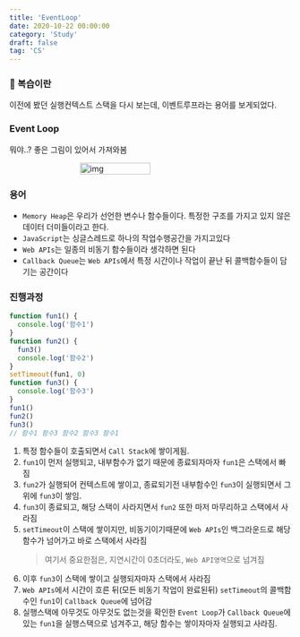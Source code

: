 ```yaml
---
title: 'EventLoop'
date: 2020-10-22 00:00:00
category: 'Study'
draft: false
tag: 'CS'
---
```


### 🤔 복습이란

이전에 봤던 실행컨텍스트 스택을 다시 보는데, 이벤트루프라는 용어를 보게되었다.

### Event Loop

뭐야..?
좋은 그림이 있어서 가져와봄

<div style="display : flex; justify-content : center;">
  <img style="display : inlneblock; width : 50%" src="https://miro.medium.com/max/2048/1*4lHHyfEhVB0LnQ3HlhSs8g.png" alt="img">
</div>

### 용어

- `Memory Heap`은 우리가 선언한 변수나 함수들이다. 특정한 구조를 가지고 있지 않은 데이터 더미들이라고 한다.
- `JavaScript`는 싱글스레드로 하나의 작업수행공간을 가지고있다
- `Web APIs`는 일종의 비동기 함수들이라 생각하면 된다
- `Callback Queue`는 `Web APIs`에서 특정 시간이나 작업이 끝난 뒤 콜백함수들이 담기는 공간이다

### 진행과정

```javascript
function fun1() {
  console.log('함수1')
}
function fun2() {
  fun3()
  console.log('함수2')
}
setTimeout(fun1, 0)
function fun3() {
  console.log('함수3')
}
fun1()
fun2()
fun3()
// 함수1 함수3 함수2 함수3 함수1
```

1. 특정 함수들이 호출되면서 `Call Stack`에 쌓이게됨.
2. `fun1`이 먼저 실행되고, 내부함수가 없기 때문에 종료되자마자 `fun1`은 스택에서 빠짐
3. `fun2`가 실행되어 컨텍스트에 쌓이고, 종료되기전 내부함수인 `fun3`이 실행되면서 그 위에 `fun3`이 쌓임.
4. `fun3`이 종료되고, 해당 스택이 사라지면서 `fun2` 또한 마저 마무리하고 스택에서 사라짐
5. `setTimeout`이 스택에 쌓이지만, 비동기이기때문에 `Web APIs`인 백그라운드로 해당 함수가 넘어가고 바로 스택에서 사라짐
   > 여기서 중요한점은, 지연시간이 0초더라도, `Web API영역`으로 넘겨짐
6. 이후 `fun3`이 스택에 쌓이고 실행되자마자 스택에서 사라짐
7. `Web APIs`에서 시간이 흐른 뒤(모든 비동기 작업이 완료된뒤) `setTimeout`의 콜백함수인 `fun1`이 `Callback Queue`에 넘어감
8. 실행스택에 아무것도 아무것도 없는것을 확인한 `Event Loop`가 `Callback Queue`에 있는 `fun1`을 실행스택으로 넘겨주고, 해당 함수는 쌓이자마자 실행되고 사라짐.
